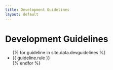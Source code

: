 ```yaml
---
title: Development Guidelines
layout: default
---
```


<h1>Development Guidelines</h1>

<ul>
{% for guideline in site.data.devguidelines %}
<li><a href="#{{ guideline.id }}"></a>{{ guideline.rule }}</li>
{% endfor %}
</ul>
